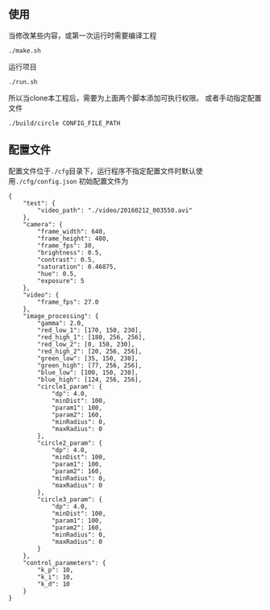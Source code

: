 ## 使用
当修改某些内容，或第一次运行时需要编译工程

    ./make.sh
运行项目

    ./run.sh
所以当clone本工程后，需要为上面两个脚本添加可执行权限。
或者手动指定配置文件

    ./build/circle CONFIG_FILE_PATH

## 配置文件
配置文件位于`./cfg`目录下，运行程序不指定配置文件时默认使用`./cfg/config.json`
初始配置文件为

    {
        "test": {
            "video_path": "./video/20160212_003550.avi"
        },
        "camera": {
            "frame_width": 640,
            "frame_height": 480,
            "frame_fps": 30,
            "brightness": 0.5,
            "contrast": 0.5,
            "saturation": 0.46875,
            "hue": 0.5,
            "exposure": 5
        },
        "video": {
            "frame_fps": 27.0
        },
        "image_processing": {
            "gamma": 2.0,
            "red_low_1": [170, 150, 230],
            "red_high_1": [180, 256, 256],
            "red_low_2": [0, 150, 230],
            "red_high_2": [20, 256, 256],
            "green_low": [35, 150, 230],
            "green_high": [77, 256, 256],
            "blue_low": [100, 150, 230],
            "blue_high": [124, 256, 256],
            "circle1_param": {
                "dp": 4.0,
                "minDist": 100,
                "param1": 100,
                "param2": 160,
                "minRadius": 0,
                "maxRadius": 0
            },
            "circle2_param": {
                "dp": 4.0,
                "minDist": 100,
                "param1": 100,
                "param2": 160,
                "minRadius": 0,
                "maxRadius": 0
            },
            "circle3_param": {
                "dp": 4.0,
                "minDist": 100,
                "param1": 100,
                "param2": 160,
                "minRadius": 0,
                "maxRadius": 0
            }
        },
        "control_parameters": {
            "k_p": 10,
            "k_i": 10,
            "k_d": 10
        }
    }